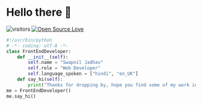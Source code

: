 # Hello there 👋

![visitors](https://visitor-badge.laobi.icu/badge?page_id=ProCoder97.ProCoder97)
[![Open Source Love](https://badges.frapsoft.com/os/v1/open-source.svg?v=102)](https://github.com/ellerbrock/open-source-badge/)


```python
#!/usr/bin/python
# -*- coding: utf-8 -*-
class FrontEndDeveloper:
    def __init__(self):
        self.name = "Swapnil Jadhav"
        self.role = "Web Developer"
        self.language_spoken = ["hindi", "en_UK"]
    def say_hi(self):
        print("Thanks for dropping by, hope you find some of my work interesting.")
me = FrontEndDeveloper()
me.say_hi()
```
